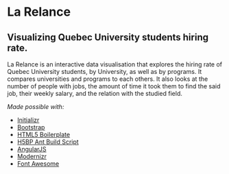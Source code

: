 # La Relance
## Visualizing Quebec University students hiring rate.

La Relance is an interactive data visualisation that explores the hiring rate of
Quebec University students, by University, as well as by programs. It compares
universities and programs to each others. It also looks at  the number of people
with jobs, the amount of time it took them to find the said job, their weekly
salary, and the relation with the studied field.

*Made possible with:*

* [Initializr](http://www.initializr.com/)
* [Bootstrap](http://twitter.github.com/bootstrap/)
* [HTML5 Boilerplate](http://html5boilerplate.com/)
* [H5BP Ant Build Script](https://github.com/h5bp/ant-build-script)
* [AngularJS](http://angularjs.org/)
* [Modernizr](http://modernizr.com/)
* [Font Awesome](http://fortawesome.github.com/Font-Awesome/)
